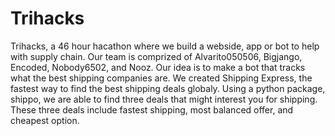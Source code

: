 # Trihacks

Trihacks, a 46 hour hacathon where we build a webside, app or bot to help with supply chain. Our team is comprized of Alvarito050506, Bigjango, Encoded, Nobody6502, and Nooz. Our idea is to make a bot that tracks what the best shipping companies are. We created Shipping Express, the fastest way to find the best shipping deals globaly. Using a python package, shippo, we are able to find three deals that might interest you for shipping. These three deals include fastest shipping, most balanced offer, and cheapest option. 